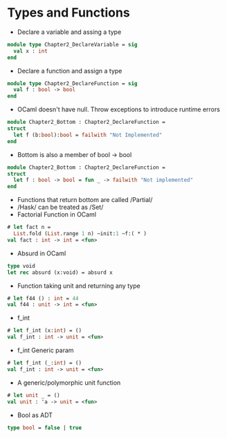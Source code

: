 # Types and Functions
* Declare a variable and assing a type
```ocaml
module type Chapter2_DeclareVariable = sig
  val x : int
end
```
* Declare a function and assign a type
```ocaml
module type Chapter2_DeclareFunction = sig
  val f : bool -> bool
end
```
* OCaml doesn't have null. Throw exceptions to introduce runtime errors
```ocaml
module Chapter2_Bottom : Chapter2_DeclareFunction =
struct
  let f (b:bool):bool = failwith "Not Implemented"
end
```
* Bottom is also a member of bool -> bool
```ocaml
module Chapter2_Bottom : Chapter2_DeclareFunction =
struct
  let f : bool -> bool = fun _ -> failwith "Not implemented"
end
```
* Functions that return bottom are called /Partial/
* /Hask/ can be treated as /Set/
* Factorial Function in OCaml
```ocaml
# let fact n =
  List.fold (List.range 1 n) ~init:1 ~f:( * )
val fact : int -> int = <fun>
```
* Absurd in OCaml
```ocaml
type void
let rec absurd (x:void) = absurd x
```
* Function taking unit and returning any type
```ocaml
# let f44 () : int = 44
val f44 : unit -> int = <fun>
```
* f\_int
```ocaml
# let f_int (x:int) = ()
val f_int : int -> unit = <fun>
```
* f\_int Generic param
```ocaml
# let f_int (_:int) = ()
val f_int : int -> unit = <fun>
```
* A generic/polymorphic unit function
```ocaml
# let unit _ = ()
val unit : 'a -> unit = <fun>
```
* Bool as ADT
```ocaml
type bool = false | true
```

